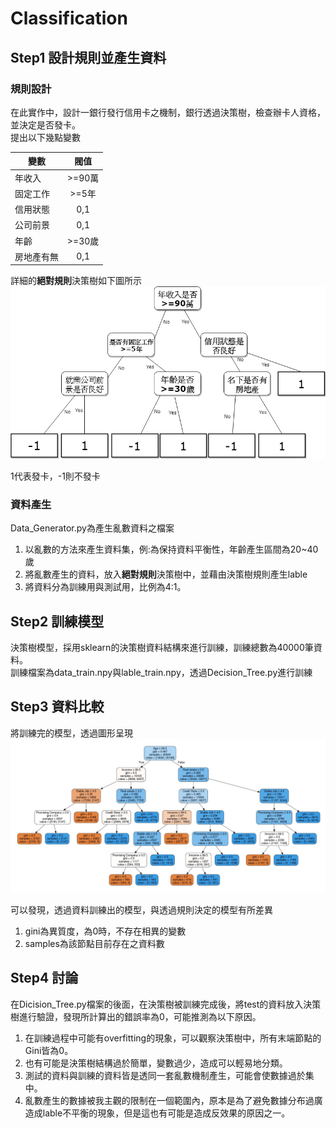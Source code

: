 # Classification
## Step1 設計規則並產生資料  
### 規則設計
在此實作中，設計一銀行發行信用卡之機制，銀行透過決策樹，檢查辦卡人資格，並決定是否發卡。  
提出以下幾點變數  

變數   | 閥值  | 
-------|:-----:|
年收入  |>=90萬 | 
固定工作| >=5年 |
信用狀態| 0,1  |
公司前景| 0,1  |
年齡    |>=30歲|
房地產有無|0,1   |

詳細的**絕對規則**決策樹如下圖所示  
![image](https://github.com/twngbm/Classification/blob/master/Right_DT.png)

1代表發卡，-1則不發卡  
### 資料產生
Data_Generator.py為產生亂數資料之檔案 
1. 以亂數的方法來產生資料集，例:為保持資料平衡性，年齡產生區間為20~40歲  
2. 將亂數產生的資料，放入**絕對規則**決策樹中，並藉由決策樹規則產生lable  
3. 將資料分為訓練用與測試用，比例為4:1。  
## Step2 訓練模型
決策樹模型，採用sklearn的決策樹資料結構來進行訓練，訓練總數為40000筆資料。  
訓練檔案為data_train.npy與lable_train.npy，透過Decision_Tree.py進行訓練
## Step3 資料比較
將訓練完的模型，透過圖形呈現  
![image](https://github.com/twngbm/Classification/blob/master/irs.jpg)  

可以發現，透過資料訓練出的模型，與透過規則決定的模型有所差異  
1. gini為異質度，為0時，不存在相異的變數
2. samples為該節點目前存在之資料數

## Step4 討論
在Dicision_Tree.py檔案的後面，在決策樹被訓練完成後，將test的資料放入決策樹進行驗證，發現所計算出的錯誤率為0，可能推測為以下原因。
1. 在訓練過程中可能有overfitting的現象，可以觀察決策樹中，所有末端節點的Gini皆為0。
2. 也有可能是決策樹結構過於簡單，變數過少，造成可以輕易地分類。
3. 測試的資料與訓練的資料皆是透同一套亂數機制產生，可能會使數據過於集中。
4. 亂數產生的數據被我主觀的限制在一個範圍內，原本是為了避免數據分布過廣造成lable不平衡的現象，但是這也有可能是造成反效果的原因之一。
